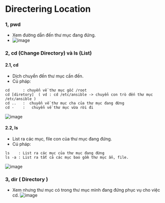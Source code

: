 # Directering Location
### 1, pwd
* Xem đường dẫn đến thư mục đang đứng.
* ![image](https://user-images.githubusercontent.com/88284121/196328354-e38ecf65-5e09-4972-9af8-1b3d3d8b3c68.png)
### 2, cd (Change Directory) và ls (List)
#### 2.1, cd
* Dịch chuyển đến thư mục cần đến.
* Cú pháp:
``` 
cd      : chuyển về thư mục gốc /root
cd [diretory]  ( vd : cd /etc/ansible -> chuyển con trò đến thư mục /etc/ansible ) 
cd ..   :  chuyển về thư mục cha của thư mục đang đứng
cd -    :   chuyển về thư mục vừa rời đi
```
![image](https://user-images.githubusercontent.com/88284121/196330637-ad7b8181-b54e-4ff4-aaf1-82d853f6800b.png)

#### 2.2, ls
* List ra các mục, file con của thư mục đang đứng.
* Cú pháp:
```
ls    : List ra các mục của thư mục đang đứng
ls -a : List ra tất cả các mục bao gồm thư mục ẩn, file.
```
![image](https://user-images.githubusercontent.com/88284121/196330117-d8c21a99-97fd-4655-992e-64b51a6467e6.png)
### 3, dir ( Directory )
* Xem nhưng thư mục có trong thư mục mình đang đứng phục vụ cho việc cd.
![image](https://user-images.githubusercontent.com/88284121/196330503-4ec062ce-e7ce-4162-93a7-7a93583149a5.png)
